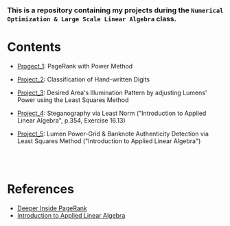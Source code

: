 ### This is a repository containing my projects during the `Numerical Optimization & Large Scale Linear Algebra` class.

# **Contents**
* [Progect_1](): PageRank with Power Method

* [Project_2](): Classification of Hand-written Digits

* [Project_3](): Desired Area's Illumination Pattern by adjusting Lumens' Power using the Least Squares Method

* [Project_4](): Steganography via Least Norm ("Introduction to Applied Linear Algebra", p.354, Exercise 16.13)

* [Project_5](): Lumen Power-Grid & Banknote Authenticity Detection via Least Squares Method ("Introduction to Applied Linear Algebra")

<br><br>
# **References**
* [Deeper Inside PageRank](https://github.com/geoav74/aueb_projects/blob/main/numerical_opt_%26_large-scale_linear_algebra/page-rank_power-method/pagerank.pdf)
* [Introduction to Applied Linear Algebra]()
